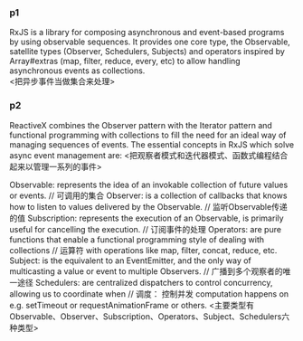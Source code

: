 ### p1
RxJS is a library for composing asynchronous and event-based programs by using observable sequences.
It provides one core type, the Observable, satellite types (Observer, Schedulers, Subjects) and operators inspired by
Array#extras (map, filter, reduce, every, etc) to allow handling asynchronous events as collections.  
<把异步事件当做集合来处理>

### p2
ReactiveX combines the Observer pattern with the Iterator pattern and functional programming with collections 
to fill the need for an ideal way of managing sequences of events.
The essential concepts in RxJS which solve async event management are:
<把观察者模式和迭代器模式、函数式编程结合起来以管理一系列的事件>

Observable: represents the idea of an invokable collection of future values or events.  // 可调用的集合
Observer: is a collection of callbacks that knows how to listen to values delivered by the Observable. // 监听Observable传递的值
Subscription: represents the execution of an Observable, is primarily useful for cancelling the execution. // 订阅事件的处理
Operators: are pure functions that enable a functional programming style of dealing with collections // 运算符
with operations like map, filter, concat, reduce, etc.
Subject: is the equivalent to an EventEmitter, and the only way of multicasting a value or event to multiple Observers. // 广播到多个观察者的唯一途径
Schedulers: are centralized dispatchers to control concurrency, allowing us to coordinate when // 调度： 控制并发
computation happens on e.g. setTimeout or requestAnimationFrame or others.
<主要类型有 Observable、Observer、Subscription、Operators、Subject、Schedulers六种类型>
